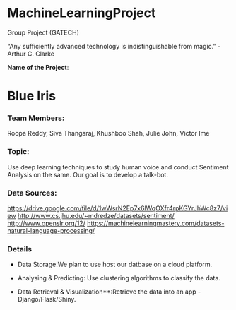 # MachineLearningProject
Group Project (GATECH)


“Any sufficiently advanced technology is indistinguishable from magic.” - Arthur C. Clarke

**Name of the Project**: 

# Blue Iris


### Team Members:

Roopa Reddy, Siva Thangaraj, Khushboo Shah, Julie John, Victor Ime

### Topic:

Use deep learning techniques to study human voice and conduct Sentiment Analysis on the same. Our goal is to develop a talk-bot.

### Data Sources:

https://drive.google.com/file/d/1wWsrN2Ep7x6lWqOXfr4rpKGYrJhWc8z7/view
http://www.cs.jhu.edu/~mdredze/datasets/sentiment/
http://www.openslr.org/12/
https://machinelearningmastery.com/datasets-natural-language-processing/

### Details

- Data Storage:We plan to use host our datbase on a cloud platform. 

- Analysing & Predicting: Use clustering algorithms to classify the data.

- Data Retrieval & Visualization**:Retrieve the data into an app - Django/Flask/Shiny.

